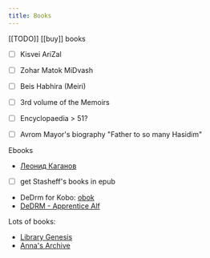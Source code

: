 ```yaml
---
title: Books
---
```

[[TODO]] [[buy]] books
- [ ] Kisvei AriZal 
- [ ] Zohar Matok MiDvash
- [ ] Beis Habhira (Meiri)
- [ ] 3rd volume of the Memoirs
- [ ] Encyclopaedia > 51?
- [ ] Avrom Mayor's biography "Father to so many Hasidim"


Ebooks
- [Леонид Каганов](https://lleo.me/arhive)
- [ ] get Stasheff's books in epub
- DeDrm for Kobo: [obok](https://www.epubor.com/convert-kobo-kepub-to-epub-and-remove-drm.html)
- [DeDRM - Apprentice Alf](https://apprenticealf.wordpress.com/)

Lots of books:
- [Library Genesis](https://libgen.is/)
- [Anna's Archive](https://annas-archive.org/)
